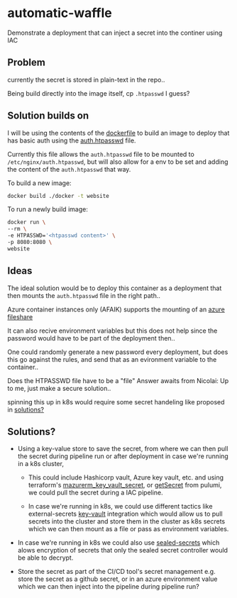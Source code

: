 # automatic-waffle

Demonstrate a deployment that can inject a secret into the continer using IAC

## Problem
currently the secret is stored in plain-text in the repo..

Being build directly into the image itself, cp `.htpasswd` I guess?

## Solution builds on

I will be using the contents of the [dockerfile](/docker/dockerfile) to build an image to deploy that has basic auth using the [auth.htpasswd](/docker/auth.htpasswd) file.

Currently this file allows the `auth.htpasswd` file to be mounted to `/etc/nginx/auth.htpasswd`, but will also allow for a env to be set and adding the content of the `auth.htpasswd` that way.

To build a new image:
``` bash
docker build ./docker -t website
```

To run a newly build image:
```bash
docker run \
--rm \
-e HTPASSWD='<htpasswd content>' \
-p 8080:8080 \
website
```

## Ideas

The ideal solution would be to deploy this container as a deployment that then mounts the `auth.htpasswd` file in the right path..

Azure container instances only (AFAIK) supports the mounting of an [azure fileshare](https://docs.microsoft.com/en-us/azure/container-instances/container-instances-volume-azure-files)

It can also recive environment variables but this does not help since the password would have to be part of the deployment then..

One could randomly generate a new password every deployment, but does this go against the rules, and send that as an evironment variable to the container..

Does the HTPASSWD file have to be a "file"
Answer awaits from Nicolai: Up to me, just make a secure solution..

spinning this up in k8s would require some secret handeling like proposed in [solutions?](#solutions)

## Solutions?

* Using a key-value store to save the secret, from where we can then pull the secret during pipeline run or after deployment in case we're running in a k8s cluster,

  * This could include Hashicorp vault, Azure key vault, etc. and using terraform's [mazurerm_key_vault_secret](https://registry.terraform.io/providers/hashicorp/azurerm/latest/docs/data-sources/key_vault_secret), or [getSecret](https://www.pulumi.com/registry/packages/azure/api-docs/keyvault/getsecret/) from pulumi, we could pull the secret during a IAC pipeline.

  * In case we're running in k8s, we could use different tactics like external-secrets [key-vault](https://external-secrets.io/v0.5.6/provider-azure-key-vault/) integration which would allow us to pull secrets into the cluster and store them in the cluster as k8s secrets which we can then mount as a file or pass as environment variables.

* In case we're running in k8s we could also use [sealed-secrets](https://github.com/bitnami-labs/sealed-secrets) which alows encryption of secrets that only the sealed secret controller would be able to decrypt.

* Store the secret as part of the CI/CD tool's secret management e.g. store the secret as a github secret, or in an azure environment value which we can then inject into the pipeline during pipeline run?

